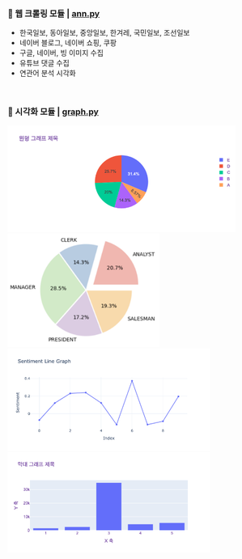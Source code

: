 ### 📌 웹 크롤링 모듈 | [ann.py](ann.py)</br>
- 한국일보, 동아일보, 중앙일보, 한겨레, 국민일보, 조선일보 
- 네이버 블로그, 네이버 쇼핑, 쿠팡
- 구글, 네이버, 빙 이미지 수집
- 유튜브 댓글 수집
- 연관어 분석 시각화

&nbsp;

### 📌 시각화 모듈 | [graph.py](graph/graph.py)</br> 
<img src="graph/pie1.png" alt="pie1" width="450"/></br>
<img src="graph/pie2.png" alt="pie2" width="300"/></br>
<img src="graph/line1.png" alt="line1" width="400"/></br>
<img src="graph/bar1.png" alt="bar1" width="400"/></br>

